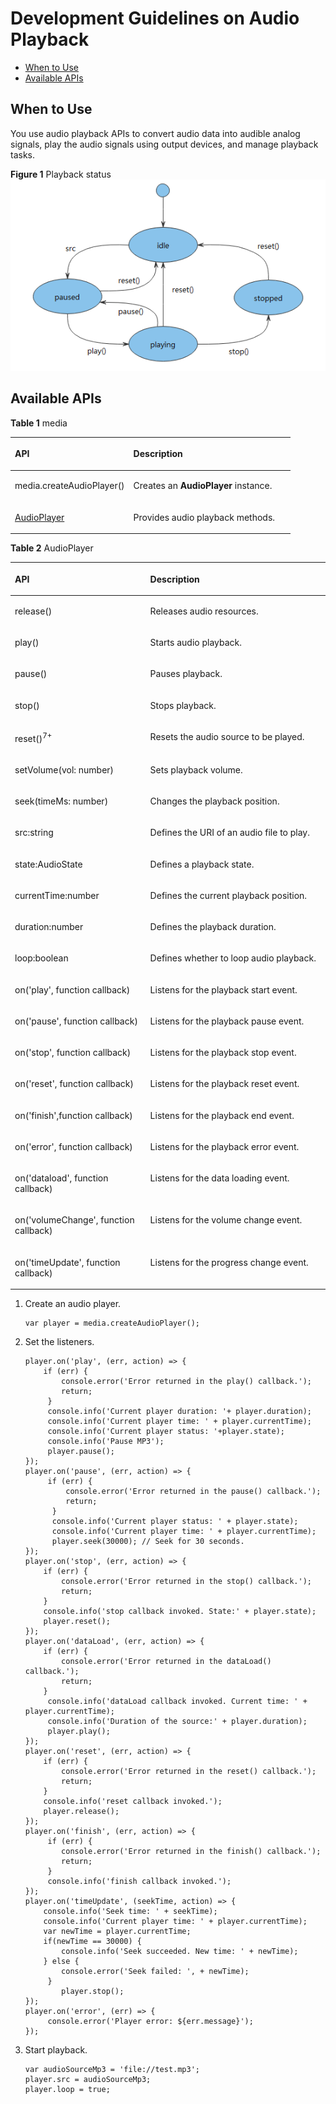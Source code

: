 # Development Guidelines on Audio Playback<a name="EN-US_TOPIC_0000001100255784"></a>

-   [When to Use](#section910413166166)
-   [Available APIs](#section1225204317126)

## When to Use<a name="section910413166166"></a>

You use audio playback APIs to convert audio data into audible analog signals, play the audio signals using output devices, and manage playback tasks.

**Figure  1**  Playback status<a name="fig19537218164010"></a>  
![](figures/playback-status.png "playback-status")

## Available APIs<a name="section1225204317126"></a>

**Table  1**  media

<a name="table17619171017258"></a>
<table><thead align="left"><tr id="row9619111017256"><th class="cellrowborder" valign="top" width="42.29%" id="mcps1.2.3.1.1"><p id="p19739153111253"><a name="p19739153111253"></a><a name="p19739153111253"></a>API</p>
</th>
<th class="cellrowborder" valign="top" width="57.709999999999994%" id="mcps1.2.3.1.2"><p id="p761918101259"><a name="p761918101259"></a><a name="p761918101259"></a>Description</p>
</th>
</tr>
</thead>
<tbody><tr id="row186191310102518"><td class="cellrowborder" valign="top" width="42.29%" headers="mcps1.2.3.1.1 "><p id="p152227722614"><a name="p152227722614"></a><a name="p152227722614"></a>media.createAudioPlayer()</p>
</td>
<td class="cellrowborder" valign="top" width="57.709999999999994%" headers="mcps1.2.3.1.2 "><p id="p11619510202511"><a name="p11619510202511"></a><a name="p11619510202511"></a>Creates an <strong id="b1189187131414"><a name="b1189187131414"></a><a name="b1189187131414"></a>AudioPlayer</strong> instance.</p>
</td>
</tr>
<tr id="row78247183285"><td class="cellrowborder" valign="top" width="42.29%" headers="mcps1.2.3.1.1 "><p id="p78241186287"><a name="p78241186287"></a><a name="p78241186287"></a><a href="#table3407174718274">AudioPlayer</a></p>
</td>
<td class="cellrowborder" valign="top" width="57.709999999999994%" headers="mcps1.2.3.1.2 "><p id="p1382410184281"><a name="p1382410184281"></a><a name="p1382410184281"></a>Provides audio playback methods.</p>
</td>
</tr>
</tbody>
</table>

**Table  2**  AudioPlayer

<a name="table3407174718274"></a>
<table><thead align="left"><tr id="row640744712719"><th class="cellrowborder" valign="top" width="42.980000000000004%" id="mcps1.2.3.1.1"><p id="p1540794717271"><a name="p1540794717271"></a><a name="p1540794717271"></a>API</p>
</th>
<th class="cellrowborder" valign="top" width="57.02%" id="mcps1.2.3.1.2"><p id="p14407204712274"><a name="p14407204712274"></a><a name="p14407204712274"></a>Description</p>
</th>
</tr>
</thead>
<tbody><tr id="row540714712272"><td class="cellrowborder" valign="top" width="42.980000000000004%" headers="mcps1.2.3.1.1 "><p id="p174086470278"><a name="p174086470278"></a><a name="p174086470278"></a>release()</p>
</td>
<td class="cellrowborder" valign="top" width="57.02%" headers="mcps1.2.3.1.2 "><p id="p204082047172719"><a name="p204082047172719"></a><a name="p204082047172719"></a>Releases audio resources.</p>
</td>
</tr>
<tr id="row12408104792716"><td class="cellrowborder" valign="top" width="42.980000000000004%" headers="mcps1.2.3.1.1 "><p id="p640874762718"><a name="p640874762718"></a><a name="p640874762718"></a>play()</p>
</td>
<td class="cellrowborder" valign="top" width="57.02%" headers="mcps1.2.3.1.2 "><p id="p1740894712718"><a name="p1740894712718"></a><a name="p1740894712718"></a>Starts audio playback.</p>
</td>
</tr>
<tr id="row84081747182715"><td class="cellrowborder" valign="top" width="42.980000000000004%" headers="mcps1.2.3.1.1 "><p id="p04081947172716"><a name="p04081947172716"></a><a name="p04081947172716"></a>pause()</p>
</td>
<td class="cellrowborder" valign="top" width="57.02%" headers="mcps1.2.3.1.2 "><p id="p164081547132711"><a name="p164081547132711"></a><a name="p164081547132711"></a>Pauses playback.</p>
</td>
</tr>
<tr id="row184082047132717"><td class="cellrowborder" valign="top" width="42.980000000000004%" headers="mcps1.2.3.1.1 "><p id="p74086479279"><a name="p74086479279"></a><a name="p74086479279"></a>stop()</p>
</td>
<td class="cellrowborder" valign="top" width="57.02%" headers="mcps1.2.3.1.2 "><p id="p1140814471274"><a name="p1140814471274"></a><a name="p1140814471274"></a>Stops playback.</p>
</td>
</tr>
<tr id="row93063645415"><td class="cellrowborder" valign="top" width="42.980000000000004%" headers="mcps1.2.3.1.1 "><p id="p230715618541"><a name="p230715618541"></a><a name="p230715618541"></a>reset()<sup id="sup15868135520538"><a name="sup15868135520538"></a><a name="sup15868135520538"></a>7+</sup></p>
</td>
<td class="cellrowborder" valign="top" width="57.02%" headers="mcps1.2.3.1.2 "><p id="p530714615545"><a name="p530714615545"></a><a name="p530714615545"></a>Resets the audio source to be played.</p>
</td>
</tr>
<tr id="row36221450105715"><td class="cellrowborder" valign="top" width="42.980000000000004%" headers="mcps1.2.3.1.1 "><p id="p162210506572"><a name="p162210506572"></a><a name="p162210506572"></a>setVolume(vol: number)</p>
</td>
<td class="cellrowborder" valign="top" width="57.02%" headers="mcps1.2.3.1.2 "><p id="p166221550165720"><a name="p166221550165720"></a><a name="p166221550165720"></a>Sets playback volume.</p>
</td>
</tr>
<tr id="row1240804752711"><td class="cellrowborder" valign="top" width="42.980000000000004%" headers="mcps1.2.3.1.1 "><p id="p8408647172716"><a name="p8408647172716"></a><a name="p8408647172716"></a>seek(timeMs: number)</p>
</td>
<td class="cellrowborder" valign="top" width="57.02%" headers="mcps1.2.3.1.2 "><p id="p440817478271"><a name="p440817478271"></a><a name="p440817478271"></a>Changes the playback position.</p>
</td>
</tr>
<tr id="row5408194714279"><td class="cellrowborder" valign="top" width="42.980000000000004%" headers="mcps1.2.3.1.1 "><p id="p144081547102712"><a name="p144081547102712"></a><a name="p144081547102712"></a>src:string</p>
</td>
<td class="cellrowborder" valign="top" width="57.02%" headers="mcps1.2.3.1.2 "><p id="p1040814782716"><a name="p1040814782716"></a><a name="p1040814782716"></a>Defines the URI of an audio file to play.</p>
</td>
</tr>
<tr id="row155026127182"><td class="cellrowborder" valign="top" width="42.980000000000004%" headers="mcps1.2.3.1.1 "><p id="p633012347"><a name="p633012347"></a><a name="p633012347"></a>state:AudioState</p>
</td>
<td class="cellrowborder" valign="top" width="57.02%" headers="mcps1.2.3.1.2 "><p id="p105031612141811"><a name="p105031612141811"></a><a name="p105031612141811"></a>Defines a playback state.</p>
</td>
</tr>
<tr id="row340854714273"><td class="cellrowborder" valign="top" width="42.980000000000004%" headers="mcps1.2.3.1.1 "><p id="p16234263330"><a name="p16234263330"></a><a name="p16234263330"></a>currentTime:number</p>
</td>
<td class="cellrowborder" valign="top" width="57.02%" headers="mcps1.2.3.1.2 "><p id="p3409174762710"><a name="p3409174762710"></a><a name="p3409174762710"></a>Defines the current playback position.</p>
</td>
</tr>
<tr id="row6409134710274"><td class="cellrowborder" valign="top" width="42.980000000000004%" headers="mcps1.2.3.1.1 "><p id="p114091047162711"><a name="p114091047162711"></a><a name="p114091047162711"></a>duration:number</p>
</td>
<td class="cellrowborder" valign="top" width="57.02%" headers="mcps1.2.3.1.2 "><p id="p154091247132715"><a name="p154091247132715"></a><a name="p154091247132715"></a>Defines the playback duration.</p>
</td>
</tr>
<tr id="row4409134772717"><td class="cellrowborder" valign="top" width="42.980000000000004%" headers="mcps1.2.3.1.1 "><p id="p9681449141811"><a name="p9681449141811"></a><a name="p9681449141811"></a>loop:boolean</p>
</td>
<td class="cellrowborder" valign="top" width="57.02%" headers="mcps1.2.3.1.2 "><p id="p94091847102711"><a name="p94091847102711"></a><a name="p94091847102711"></a>Defines whether to loop audio playback.</p>
</td>
</tr>
<tr id="row44091647192718"><td class="cellrowborder" valign="top" width="42.980000000000004%" headers="mcps1.2.3.1.1 "><p id="p18937155862412"><a name="p18937155862412"></a><a name="p18937155862412"></a>on('play', function callback)</p>
</td>
<td class="cellrowborder" valign="top" width="57.02%" headers="mcps1.2.3.1.2 "><p id="p13409164722717"><a name="p13409164722717"></a><a name="p13409164722717"></a>Listens for the playback start event.</p>
</td>
</tr>
<tr id="row12409154711272"><td class="cellrowborder" valign="top" width="42.980000000000004%" headers="mcps1.2.3.1.1 "><p id="p124091474279"><a name="p124091474279"></a><a name="p124091474279"></a>on('pause', function callback)</p>
</td>
<td class="cellrowborder" valign="top" width="57.02%" headers="mcps1.2.3.1.2 "><p id="p7409174714274"><a name="p7409174714274"></a><a name="p7409174714274"></a>Listens for the playback pause event.</p>
</td>
</tr>
<tr id="row040917477273"><td class="cellrowborder" valign="top" width="42.980000000000004%" headers="mcps1.2.3.1.1 "><p id="p18981171411254"><a name="p18981171411254"></a><a name="p18981171411254"></a>on('stop', function callback)</p>
</td>
<td class="cellrowborder" valign="top" width="57.02%" headers="mcps1.2.3.1.2 "><p id="p1409164772714"><a name="p1409164772714"></a><a name="p1409164772714"></a>Listens for the playback stop event.</p>
</td>
</tr>
<tr id="row712184163016"><td class="cellrowborder" valign="top" width="42.980000000000004%" headers="mcps1.2.3.1.1 "><p id="p1167517115311"><a name="p1167517115311"></a><a name="p1167517115311"></a>on('reset', function callback)</p>
</td>
<td class="cellrowborder" valign="top" width="57.02%" headers="mcps1.2.3.1.2 "><p id="p1113134115301"><a name="p1113134115301"></a><a name="p1113134115301"></a>Listens for the playback reset event.</p>
</td>
</tr>
<tr id="row11409747202711"><td class="cellrowborder" valign="top" width="42.980000000000004%" headers="mcps1.2.3.1.1 "><p id="p189901420102514"><a name="p189901420102514"></a><a name="p189901420102514"></a>on('finish',function callback)</p>
</td>
<td class="cellrowborder" valign="top" width="57.02%" headers="mcps1.2.3.1.2 "><p id="p8410124742713"><a name="p8410124742713"></a><a name="p8410124742713"></a>Listens for the playback end event.</p>
</td>
</tr>
<tr id="row64105474278"><td class="cellrowborder" valign="top" width="42.980000000000004%" headers="mcps1.2.3.1.1 "><p id="p166588276253"><a name="p166588276253"></a><a name="p166588276253"></a>on('error', function callback)</p>
</td>
<td class="cellrowborder" valign="top" width="57.02%" headers="mcps1.2.3.1.2 "><p id="p54101047102712"><a name="p54101047102712"></a><a name="p54101047102712"></a>Listens for the playback error event.</p>
</td>
</tr>
<tr id="row1410154715273"><td class="cellrowborder" valign="top" width="42.980000000000004%" headers="mcps1.2.3.1.1 "><p id="p135217361257"><a name="p135217361257"></a><a name="p135217361257"></a>on('dataload', function callback)</p>
</td>
<td class="cellrowborder" valign="top" width="57.02%" headers="mcps1.2.3.1.2 "><p id="p1541054719271"><a name="p1541054719271"></a><a name="p1541054719271"></a>Listens for the data loading event.</p>
</td>
</tr>
<tr id="row126521548145814"><td class="cellrowborder" valign="top" width="42.980000000000004%" headers="mcps1.2.3.1.1 "><p id="p2652134812586"><a name="p2652134812586"></a><a name="p2652134812586"></a>on('volumeChange', function callback)</p>
</td>
<td class="cellrowborder" valign="top" width="57.02%" headers="mcps1.2.3.1.2 "><p id="p116527483584"><a name="p116527483584"></a><a name="p116527483584"></a>Listens for the volume change event.</p>
</td>
</tr>
<tr id="row1410124732711"><td class="cellrowborder" valign="top" width="42.980000000000004%" headers="mcps1.2.3.1.1 "><p id="p942310426254"><a name="p942310426254"></a><a name="p942310426254"></a>on('timeUpdate', function callback)</p>
</td>
<td class="cellrowborder" valign="top" width="57.02%" headers="mcps1.2.3.1.2 "><p id="p18410144715271"><a name="p18410144715271"></a><a name="p18410144715271"></a>Listens for the progress change event.</p>
</td>
</tr>
</tbody>
</table>

1.  Create an audio player.

    ```
    var player = media.createAudioPlayer();
    ```

2.  Set the listeners.

    ```
    player.on('play', (err, action) => {
        if (err) {
            console.error('Error returned in the play() callback.');
            return;
         }
         console.info('Current player duration: '+ player.duration);
         console.info('Current player time: ' + player.currentTime);
         console.info('Current player status: '+player.state);
         console.info('Pause MP3');
         player.pause();
    });
    player.on('pause', (err, action) => {
         if (err) {
             console.error('Error returned in the pause() callback.');
             return;
          }
          console.info('Current player status: ' + player.state);
          console.info('Current player time: ' + player.currentTime);
          player.seek(30000); // Seek for 30 seconds.
    });
    player.on('stop', (err, action) => {
        if (err) {
            console.error('Error returned in the stop() callback.');
            return;
        }
        console.info('stop callback invoked. State:' + player.state);
        player.reset();
    });
    player.on('dataLoad', (err, action) => {
        if (err) {
            console.error('Error returned in the dataLoad() callback.');
            return;
        }
         console.info('dataLoad callback invoked. Current time: ' + player.currentTime);
         console.info('Duration of the source:' + player.duration);
         player.play();
    });
    player.on('reset', (err, action) => {
        if (err) {
            console.error('Error returned in the reset() callback.');
            return;
        }
        console.info('reset callback invoked.');
        player.release();
    });
    player.on('finish', (err, action) => {
         if (err) {
            console.error('Error returned in the finish() callback.');
            return;
         }
         console.info('finish callback invoked.');
    });
    player.on('timeUpdate', (seekTime, action) => {
        console.info('Seek time: ' + seekTime);
        console.info('Current player time: ' + player.currentTime);
        var newTime = player.currentTime;
        if(newTime == 30000) {
            console.info('Seek succeeded. New time: ' + newTime);
        } else {
            console.error('Seek failed: ', + newTime);
         }
            player.stop();
    });
    player.on('error', (err) => {
         console.error('Player error: ${err.message}');
    });
    ```

3.  Start playback.

    ```
    var audioSourceMp3 = 'file://test.mp3';
    player.src = audioSourceMp3;
    player.loop = true;
    ```


